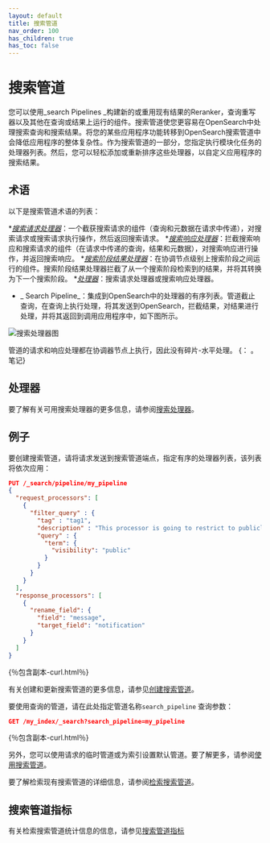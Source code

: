 ```yaml
---
layout: default
title: 搜索管道
nav_order: 100
has_children: true
has_toc: false
---
```


# 搜索管道

您可以使用_search Pipelines _构建新的或重用现有结果的Reranker，查询重写器以及其他在查询或结果上运行的组件。搜索管道使您更容易在OpenSearch中处理搜索查询和搜索结果。将您的某些应用程序功能转移到OpenSearch搜索管道中会降低应用程序的整体复杂性。作为搜索管道的一部分，您指定执行模块化任务的处理器列表。然后，您可以轻松添加或重新排序这些处理器，以自定义应用程序的搜索结果。

## 术语

以下是搜索管道术语的列表：

*[_搜索请求处理器_]({{site.url}}{{site.baseurl}}/search-plugins/search-pipelines/search-processors#search-request-processors)：一个截获搜索请求的组件（查询和元数据在请求中传递），对搜索请求或搜索请求执行操作，然后返回搜索请求。
*[_搜索响应处理器_]({{site.url}}{{site.baseurl}}/search-plugins/search-pipelines/search-processors#search-response-processors)：拦截搜索响应和搜索请求的组件（在请求中传递的查询，结果和元数据），对搜索响应进行操作，并返回搜索响应。
*[_搜索阶段结果处理器_]({{site.url}}{{site.baseurl}}/search-plugins/search-pipelines/search-processors#search-phase-results-processors)：在协调节点级别上搜索阶段之间运行的组件。搜索阶段结果处理器拦截了从一个搜索阶段检索到的结果，并将其转换为下一个搜索阶段。
*[_处理器_]({{site.url}}{{site.baseurl}}/search-plugins/search-pipelines/search-processors/)：搜索请求处理器或搜索响应处理器。
* _ Search Pipeline_：集成到OpenSearch中的处理器的有序列表。管道截止查询，在查询上执行处理，将其发送到OpenSearch，拦截结果，对结果进行处理，并将其返回到调用应用程序中，如下图所示。

![搜索处理器图]({{site.url}}{{site.baseurl}}/images/search-pipelines.png)

管道的请求和响应处理都在协调器节点上执行，因此没有碎片-水平处理。
{： 。笔记}

## 处理器

要了解有关可用搜索处理器的更多信息，请参阅[搜索处理器]({{site.url}}{{site.baseurl}}/search-plugins/search-pipelines/search-processors/)。


## 例子

要创建搜索管道，请将请求发送到搜索管道端点，指定有序的处理器列表，该列表将依次应用：

```json
PUT /_search/pipeline/my_pipeline 
{
  "request_processors": [
    {
      "filter_query" : {
        "tag" : "tag1",
        "description" : "This processor is going to restrict to publicly visible documents",
        "query" : {
          "term": {
            "visibility": "public"
          }
        }
      }
    }
  ],
  "response_processors": [
    {
      "rename_field": {
        "field": "message",
        "target_field": "notification"
      }
    }
  ]
}
```
{％包含副本-curl.html％}

有关创建和更新搜索管道的更多信息，请参见[创建搜索管道]({{site.url}}{{site.baseurl}}/search-plugins/search-pipelines/creating-search-pipeline/)。

要使用查询的管道，请在此处指定管道名称`search_pipeline` 查询参数：

```json
GET /my_index/_search?search_pipeline=my_pipeline
```
{％包含副本-curl.html％}

另外，您可以使用请求的临时管道或为索引设置默认管道。要了解更多，请参阅[使用搜索管道]({{site.url}}{{site.baseurl}}/search-plugins/search-pipelines/using-search-pipeline/)。

要了解检索现有搜索管道的详细信息，请参阅[检索搜索管道]({{site.url}}{{site.baseurl}}/search-plugins/search-pipelines/retrieving-search-pipeline/)。


## 搜索管道指标

有关检索搜索管道统计信息的信息，请参见[搜索管道指标]({{site.url}}{{site.baseurl}}/search-plugins/search-pipelines/search-pipeline-metrics/)

